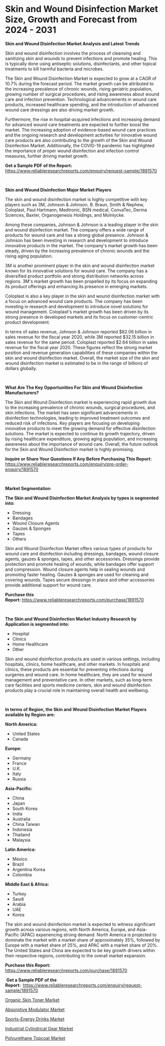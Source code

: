 <p><h1>Skin and Wound Disinfection Market Size, Growth and Forecast from 2024 - 2031</h1></p><p><strong>Skin and Wound Disinfection Market Analysis and Latest Trends</strong></p>
<p><p>Skin and wound disinfection involves the process of cleansing and sanitizing skin and wounds to prevent infections and promote healing. This is typically done using antiseptic solutions, disinfectants, and other topical treatments to kill harmful bacteria and microbes.</p><p>The Skin and Wound Disinfection Market is expected to grow at a CAGR of 10.7% during the forecast period. The market growth can be attributed to the increasing prevalence of chronic wounds, rising geriatric population, growing number of surgical procedures, and rising awareness about wound care and infection prevention. Technological advancements in wound care products, increased healthcare spending, and the introduction of advanced wound care dressings are also driving market growth.</p><p>Furthermore, the rise in hospital-acquired infections and increasing demand for advanced wound care treatments are expected to further boost the market. The increasing adoption of evidence-based wound care practices and the ongoing research and development activities for innovative wound care products are also contributing to the growth of the Skin and Wound Disinfection Market. Additionally, the COVID-19 pandemic has highlighted the importance of proper wound disinfection and infection control measures, further driving market growth.</p></p>
<p><strong>Get a Sample PDF of the Report:&nbsp;</strong> <a href="https://www.reliableresearchreports.com/enquiry/request-sample/1891570">https://www.reliableresearchreports.com/enquiry/request-sample/1891570</a></p>
<p>&nbsp;</p>
<p><strong>Skin and Wound Disinfection Major Market Players</strong></p>
<p><p>The skin and wound disinfection market is highly competitive with key players such as 3M, Johnson & Johnson, B. Braun, Smith & Nephew, Coloplast, Paul Hartmann, Medtronic, BSN medical, ConvaTec, Derma Sciences, Baxter, Organogenesis Holdings, and Molnlycke. </p><p>Among these companies, Johnson & Johnson is a leading player in the skin and wound disinfection market. The company offers a wide range of products for wound care and has a strong global presence. Johnson & Johnson has been investing in research and development to introduce innovative products in the market. The company's market growth has been steady, driven by the increasing prevalence of chronic wounds and the rising aging population.</p><p>3M is another prominent player in the skin and wound disinfection market known for its innovative solutions for wound care. The company has a diversified product portfolio and strong distribution networks across regions. 3M's market growth has been propelled by its focus on expanding its product offerings and enhancing its presence in emerging markets.</p><p>Coloplast is also a key player in the skin and wound disinfection market with a focus on advanced wound care products. The company has been investing in research and development to introduce novel solutions for wound management. Coloplast's market growth has been driven by its strong presence in developed markets and its focus on customer-centric product development.</p><p>In terms of sales revenue, Johnson & Johnson reported $82.06 billion in sales revenue for the fiscal year 2020, while 3M reported $32.15 billion in sales revenue for the same period. Coloplast reported $2.64 billion in sales revenue for the fiscal year 2020. These figures reflect the strong market position and revenue generation capabilities of these companies within the skin and wound disinfection market. Overall, the market size of the skin and wound disinfection market is estimated to be in the range of billions of dollars globally.</p></p>
<p>&nbsp;</p>
<p><strong>What Are The Key Opportunities For Skin and Wound Disinfection Manufacturers?</strong></p>
<p><p>The Skin and Wound Disinfection market is experiencing rapid growth due to the increasing prevalence of chronic wounds, surgical procedures, and skin infections. The market has seen significant advancements in disinfection technologies, leading to improved treatment outcomes and reduced risk of infections. Key players are focusing on developing innovative products to meet the growing demand for effective disinfection solutions. The market is expected to continue its growth trajectory, driven by rising healthcare expenditure, growing aging population, and increasing awareness about the importance of wound care. Overall, the future outlook for the Skin and Wound Disinfection market is highly promising.</p></p>
<p><strong>Inquire or Share Your Questions If Any Before Purchasing This Report:</strong> <a href="https://www.reliableresearchreports.com/enquiry/pre-order-enquiry/1891570">https://www.reliableresearchreports.com/enquiry/pre-order-enquiry/1891570</a></p>
<p>&nbsp;</p>
<p><strong>Market Segmentation</strong></p>
<p><strong>The Skin and Wound Disinfection Market Analysis by types is segmented into:</strong></p>
<p><ul><li>Dressing</li><li>Bandages</li><li>Wound Closure Agents</li><li>Gauzes & Sponges</li><li>Tapes</li><li>Others</li></ul></p>
<p><p>Skin and Wound Disinfection Market offers various types of products for wound care and disinfection including dressings, bandages, wound closure agents, gauzes & sponges, tapes, and other accessories. Dressings provide protection and promote healing of wounds, while bandages offer support and compression. Wound closure agents help in sealing wounds and promoting faster healing. Gauzes & sponges are used for cleaning and covering wounds. Tapes secure dressings in place and other accessories provide additional support for wound care.</p></p>
<p><strong>Purchase this Report:&nbsp;</strong><a href="https://www.reliableresearchreports.com/purchase/1891570">https://www.reliableresearchreports.com/purchase/1891570</a></p>
<p>&nbsp;</p>
<p><strong>The Skin and Wound Disinfection Market Industry Research by Application is segmented into:</strong></p>
<p><ul><li>Hospital</li><li>Clinics</li><li>Home Healthcare</li><li>Other</li></ul></p>
<p><p>Skin and wound disinfection products are used in various settings, including hospitals, clinics, home healthcare, and other markets. In hospitals and clinics, these products are essential for preventing infections during surgeries and wound care. In home healthcare, they are used for wound management and preventative care. In other markets, such as long-term care facilities and sports medicine centers, skin and wound disinfection products play a crucial role in maintaining overall health and wellbeing.</p></p>
<p>&nbsp;</p>
<p><strong>In terms of Region, the Skin and Wound Disinfection Market Players available by Region are:</strong></p>
<p>
    <p> <strong> North America: </strong>
        <ul>
            <li>United States</li>
            <li>Canada</li>
        </ul>
        </p> 
    <p> <strong> Europe: </strong>
        <ul>
            <li>Germany</li>
            <li>France</li>
            <li>U.K.</li>
            <li>Italy</li>
            <li>Russia</li>
        </ul>
        </p> 
    <p> <strong> Asia-Pacific: </strong>
        <ul>
            <li>China</li>
            <li>Japan</li>
            <li>South Korea</li>
            <li>India</li>
            <li>Australia</li>
            <li>China Taiwan</li>
            <li>Indonesia</li>
            <li>Thailand</li>
            <li>Malaysia</li>
        </ul>
        </p> 
    <p> <strong> Latin America: </strong>
        <ul>
            <li>Mexico</li>
            <li>Brazil</li>
            <li>Argentina Korea</li>
            <li>Colombia</li>
        </ul>
        </p> 
    <p> <strong> Middle East & Africa: </strong>
        <ul>
            <li>Turkey</li>
            <li>Saudi</li>
            <li>Arabia</li>
            <li>UAE</li>
            <li>Korea</li>
        </ul>
    </p>
    </p>
<p><p>The skin and wound disinfection market is expected to witness significant growth across various regions, with North America, Europe, and Asia-Pacific (APAC) experiencing strong demand. North America is projected to dominate the market with a market share of approximately 35%, followed by Europe with a market share of 25%, and APAC with a market share of 20%. The United States and China are expected to be key growth drivers within their respective regions, contributing to the overall market expansion.</p></p>
<p><strong>Purchase this Report: </strong><a href="https://www.reliableresearchreports.com/purchase/1891570">https://www.reliableresearchreports.com/purchase/1891570</a></p>
<p>&nbsp;<strong>Get a Sample PDF of the Report:&nbsp;&nbsp;</strong><a href="https://www.reliableresearchreports.com/enquiry/request-sample/1891570">https://www.reliableresearchreports.com/enquiry/request-sample/1891570</a></p>
<p><strong></strong></p>
<p><p><a href="https://view.publitas.com/reportprime-1/organic-skin-toner-market-research-report-reveals-the-latest-trends-and-opportunities-of-this-market-for-period-from-2024-2031/">Organic Skin Toner Market</a></p><p><a href="https://butternut-bug-553.notion.site/Absorptive-Modulator-Market-Insights-Market-Players-and-Forecast-Till-2031-014814c6ba9e4a888f0c19f1ca6fc15f">Absorptive Modulator Market</a></p><p><a href="https://github.com/lataunyatinikmelvin59ilbd0dv/Market-Research-Report-List-1/blob/main/sports-energy-drinks-market.md">Sports-Energy Drinks Market</a></p><p><a href="https://five-trouble-98a.notion.site/Industrial-Cylindrical-Gear-Market-Dynamics-2024-2031-Also-about-Its-Market-Trends-Projections-an-c2f49642873147b3a534a2b9a3d264f1">Industrial Cylindrical Gear Market</a></p><p><a href="https://view.publitas.com/reportprime-1/polyurethane-topcoat-market-provides-detailed-segmentation-of-this-market-based-on-type-application-and-region-and-forecast-for-the-period-from-2024-2031/">Polyurethane Topcoat Market</a></p></p>
